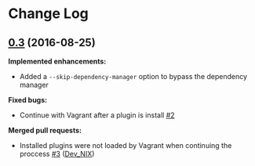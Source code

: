 # Change Log

## [0.3](https://github.com/DevNIX/Vagrant-dependency-manager/tree/v0.3) (2016-08-25)

**Implemented enhancements:**

 - Added a `--skip-dependency-manager` option to bypass the dependency manager
 
**Fixed bugs:**

 - Continue with Vagrant after a plugin is install [\#2](https://github.com/DevNIX/Vagrant-dependency-manager/issues/2)


**Merged pull requests:**

- Installed plugins were not loaded by Vagrant when continuing the proccess [\#3](https://github.com/DevNIX/Vagrant-dependency-manager/pull/3) ([Dev_NIX](https://github.com/DevNIX))
